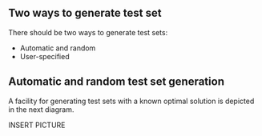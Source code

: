 ## Two ways to generate test set

There should be two ways to generate test sets:

- Automatic and random
- User-specified

## Automatic and random test set generation

A facility for generating test sets with a known optimal solution is depicted in the next diagram.

INSERT PICTURE
